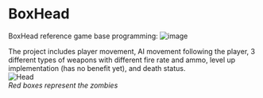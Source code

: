 # BoxHead
BoxHead reference game base programming:
![image](https://user-images.githubusercontent.com/68016784/163496909-4328f098-4da5-4844-9652-77f1b554f769.png)

The project includes player movement, AI movement following the player, 3 different types of weapons with different fire rate and ammo, level up implementation (has no benefit yet), and death status.<br/>
![Head](https://user-images.githubusercontent.com/68016784/164958250-62597d18-3e0c-4d78-9d52-a053a2ee28b5.gif)<br/>
_Red boxes represent the zombies_
